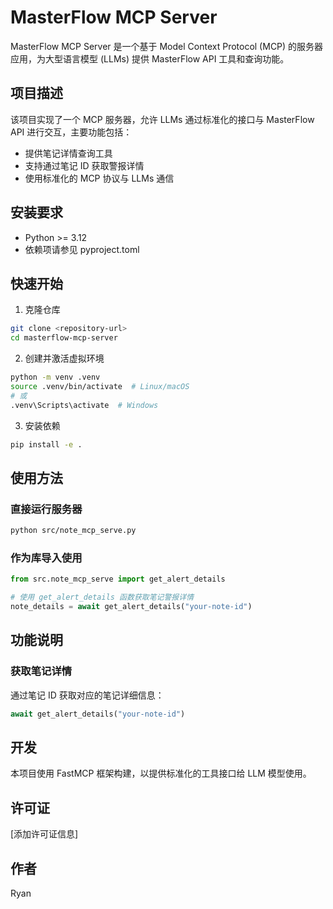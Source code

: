 # MasterFlow MCP Server

MasterFlow MCP Server 是一个基于 Model Context Protocol (MCP) 的服务器应用，为大型语言模型 (LLMs) 提供 MasterFlow API 工具和查询功能。

## 项目描述

该项目实现了一个 MCP 服务器，允许 LLMs 通过标准化的接口与 MasterFlow API 进行交互，主要功能包括：

- 提供笔记详情查询工具
- 支持通过笔记 ID 获取警报详情
- 使用标准化的 MCP 协议与 LLMs 通信

## 安装要求

- Python >= 3.12
- 依赖项请参见 pyproject.toml

## 快速开始

1. 克隆仓库

```bash
git clone <repository-url>
cd masterflow-mcp-server
```

2. 创建并激活虚拟环境

```bash
python -m venv .venv
source .venv/bin/activate  # Linux/macOS
# 或
.venv\Scripts\activate  # Windows
```

3. 安装依赖

```bash
pip install -e .
```

## 使用方法

### 直接运行服务器

```bash
python src/note_mcp_serve.py
```

### 作为库导入使用

```python
from src.note_mcp_serve import get_alert_details

# 使用 get_alert_details 函数获取笔记警报详情
note_details = await get_alert_details("your-note-id")
```

## 功能说明

### 获取笔记详情

通过笔记 ID 获取对应的笔记详细信息：

```python
await get_alert_details("your-note-id")
```

## 开发

本项目使用 FastMCP 框架构建，以提供标准化的工具接口给 LLM 模型使用。

## 许可证

[添加许可证信息]

## 作者

Ryan
